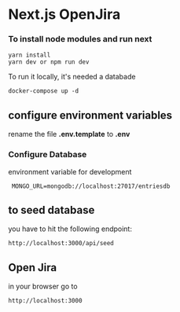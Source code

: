 # Next.js OpenJira
### To install node modules and run next
```
yarn install
yarn dev or npm run dev
```
To run it locally, it's needed a databade
```
docker-compose up -d
```
## configure environment variables
rename the file __.env.template__ to __.env__ 
###         Configure Database 
environment variable for development
```
 MONGO_URL=mongodb://localhost:27017/entriesdb
```
## to seed database
you have to hit the following endpoint:
```
http://localhost:3000/api/seed 
```

## Open Jira
in your browser go to
```
http://localhost:3000
```